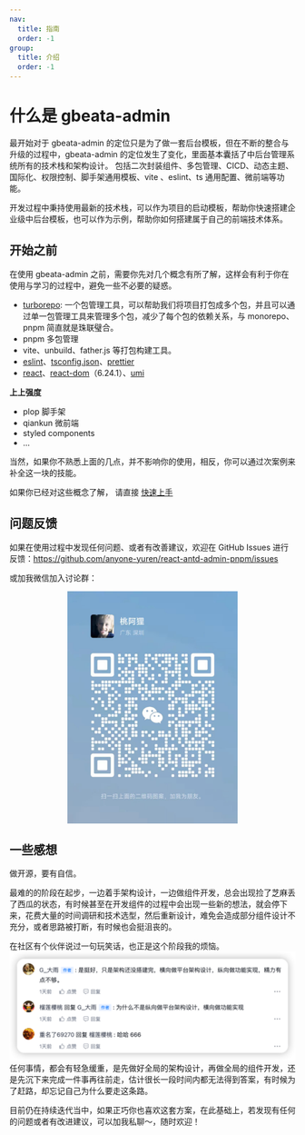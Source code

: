 ```yaml
---
nav:
  title: 指南
  order: -1
group:
  title: 介绍
  order: -1
---
```


# 什么是 gbeata-admin

<!-- dumi，中文发音**嘟米**，是一款为组件开发场景而生的静态站点框架，与 [father](https://github.com/umijs/father) 一起为开发者提供一站式的组件开发体验，**father 负责组件源码构建，而 dumi 负责组件开发及组件文档生成**。 -->

最开始对于 gbeata-admin 的定位只是为了做一套后台模板，但在不断的整合与升级的过程中，gbeata-admin 的定位发生了变化，里面基本囊括了中后台管理系统所有的技术栈和架构设计。
包括二次封装组件、多包管理、CICD、动态主题、国际化、权限控制、脚手架通用模板、vite
、eslint、ts 通用配置、微前端等功能。

开发过程中秉持使用最新的技术栈，可以作为项目的启动模板，帮助你快速搭建企业级中后台模板，也可以作为示例，帮助你如何搭建属于自己的前端技术体系。

## 开始之前

在使用 gbeata-admin 之前，需要你先对几个概念有所了解，这样会有利于你在使用与学习的过程中，避免一些不必要的疑惑。

- [turborepo](https://turbo.build/): 一个包管理工具，可以帮助我们将项目打包成多个包，并且可以通过单一包管理工具来管理多个包，减少了每个包的依赖关系，与 monorepo、pnpm 简直就是珠联璧合。
- pnpm 多包管理
- vite、unbuild、father.js 等打包构建工具。
- [eslint](https://eslint.org/)、[tsconfig.json](https://www.typescriptlang.org/docs/handbook/tsconfig-json.html)、[prettier](https://prettier.io/)
- [react](https://reactjs.org/)、[react-dom](https://reactjs.org/)（6.24.1）、[umi](https://umijs.org/)

**上上强度**

- plop 脚手架
- qiankun 微前端
- styled components
- ...

当然，如果你不熟悉上面的几点，并不影响你的使用，相反，你可以通过次案例来补全这一块的技能。

如果你已经对这些概念了解， 请直接 [快速上手](./initalize)

## 问题反馈

如果在使用过程中发现任何问题、或者有改善建议，欢迎在 GitHub Issues 进行反馈：https://github.com/anyone-yuren/react-antd-admin-pnpm/issues

或加我微信加入讨论群：

<div style="display: flex;justify-content: center">
  <img data-type="dingtalk" src="https://raw.githubusercontent.com/anyone-yuren/multiway/master/WechatIMG8679.jpeg" width="300" />
</div>

## 一些感想

做开源，要有自信。

最难的的阶段在起步，一边着手架构设计，一边做组件开发，总会出现捡了芝麻丢了西瓜的状态，有时候甚至在开发组件的过程中会出现一些新的想法，就会停下来，花费大量的时间调研和技术选型，然后重新设计，难免会造成部分组件设计不充分，或者思路被打断，有时候也会挺沮丧的。

在社区有个伙伴说过一句玩笑话，也正是这个阶段我的烦恼。
<img src="https://github.com/anyone-yuren/multiway/blob/master/iShot_2024-01-25_23.51.10.png?raw=true">
任何事情，都会有轻急缓重，是先做好全局的架构设计，再做全局的组件开发，还是先沉下来完成一件事再往前走，估计很长一段时间内都无法得到答案，有时候为了赶路，却忘记自己为什么要走这条路。

目前仍在持续迭代当中，如果正巧你也喜欢这套方案，在此基础上，若发现有任何的问题或者有改进建议，可以加我私聊～，随时欢迎！
